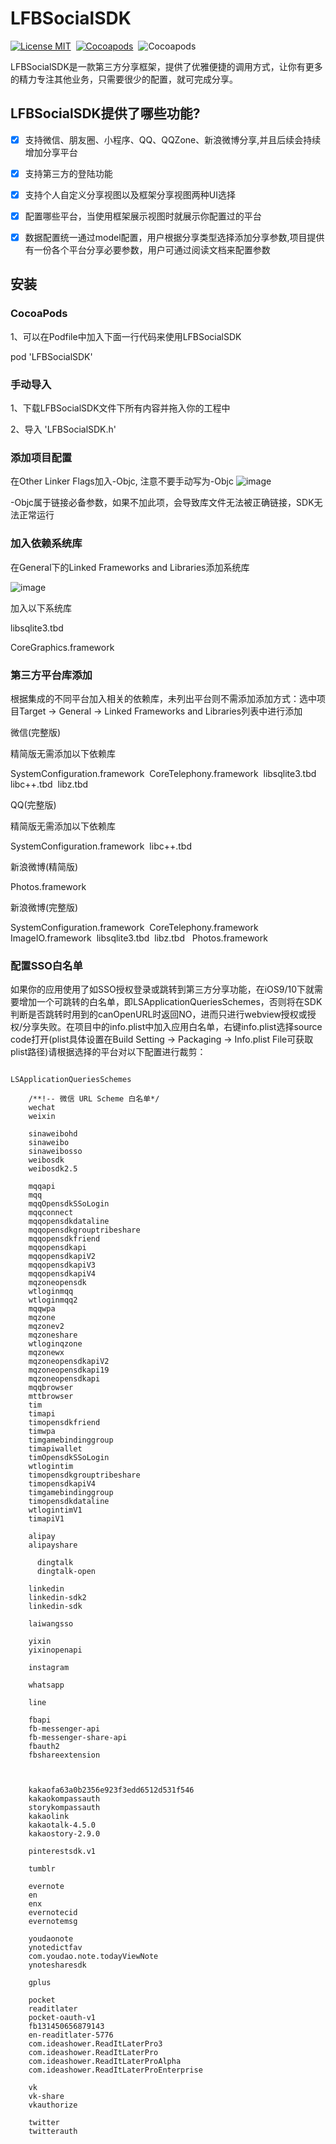 LFBSocialSDK
===========
[![License MIT](https://img.shields.io/github/license/mashape/apistatus.svg?maxAge=2592000)](https://github.com/LiuFuBo1991/LFBSocialSDK)&nbsp;
[![Cocoapods](https://img.shields.io/badge/pod-v1.0.0-LFBModelFile.svg)](https://cocoapods.org/pods/LFBSocialSDK)&nbsp;
![Cocoapods](https://img.shields.io/badge/platform-osx%20%7C%20ios-LFBModelFile.svg)&nbsp;

LFBSocialSDK是一款第三方分享框架，提供了优雅便捷的调用方式，让你有更多的精力专注其他业务，只需要很少的配置，就可完成分享。


## LFBSocialSDK提供了哪些功能?

- [x] 支持微信、朋友圈、小程序、QQ、QQZone、新浪微博分享,并且后续会持续增加分享平台
- [x] 支持第三方的登陆功能
- [x] 支持个人自定义分享视图以及框架分享视图两种UI选择
- [x] 配置哪些平台，当使用框架展示视图时就展示你配置过的平台
- [x] 数据配置统一通过model配置，用户根据分享类型选择添加分享参数,项目提供有一份各个平台分享必要参数，用户可通过阅读文档来配置参数&nbsp;


## 安装


### CocoaPods

1、可以在Podfile中加入下面一行代码来使用LFBSocialSDK

pod 'LFBSocialSDK'

### 手动导入

1、下载LFBSocialSDK文件下所有内容并拖入你的工程中

2、导入 'LFBSocialSDK.h'


### 添加项目配置

在Other Linker Flags加入-Objc, 注意不要手动写为-Objc
![image](https://github.com/LiuFuBo1991/LFBSocialSDK/blob/master/imageFolder/icon_share_other_linke.jpeg)

-Objc属于链接必备参数，如果不加此项，会导致库文件无法被正确链接，SDK无法正常运行


### 加入依赖系统库

在General下的Linked Frameworks and Libraries添加系统库

![image](https://raw.githubusercontent.com/LiuFuBo1991/LFBSocialSDK/master/imageFolder/icon_share_libraries.png)

加入以下系统库


libsqlite3.tbd &nbsp;

CoreGraphics.framework


### 第三方平台库添加

根据集成的不同平台加入相关的依赖库，未列出平台则不需添加添加方式：选中项目Target -> General -> Linked Frameworks and Libraries列表中进行添加


微信(完整版)


精简版无需添加以下依赖库

SystemConfiguration.framework&nbsp;
CoreTelephony.framework&nbsp;
libsqlite3.tbd&nbsp;
libc++.tbd&nbsp;
libz.tbd&nbsp;


QQ(完整版)


精简版无需添加以下依赖库

SystemConfiguration.framework&nbsp;
libc++.tbd&nbsp;


新浪微博(精简版)

Photos.framework&nbsp;


新浪微博(完整版)


SystemConfiguration.framework&nbsp;
CoreTelephony.framework&nbsp;
ImageIO.framework&nbsp;
libsqlite3.tbd&nbsp;
libz.tbd &nbsp;
Photos.framework&nbsp;


### 配置SSO白名单


如果你的应用使用了如SSO授权登录或跳转到第三方分享功能，在iOS9/10下就需要增加一个可跳转的白名单，即LSApplicationQueriesSchemes，否则将在SDK判断是否跳转时用到的canOpenURL时返回NO，进而只进行webview授权或授权/分享失败。在项目中的info.plist中加入应用白名单，右键info.plist选择source code打开(plist具体设置在Build Setting -> Packaging -> Info.plist File可获取plist路径)请根据选择的平台对以下配置进行裁剪：


<pre><code>
<key>LSApplicationQueriesSchemes</key>
<array>
    /**!-- 微信 URL Scheme 白名单*/
    <string>wechat</string>
    <string>weixin</string>
    <!-- 新浪微博 URL Scheme 白名单-->
    <string>sinaweibohd</string>
    <string>sinaweibo</string>
    <string>sinaweibosso</string>
    <string>weibosdk</string>
    <string>weibosdk2.5</string>
    <!-- QQ、Qzone URL Scheme 白名单-->
    <string>mqqapi</string>
    <string>mqq</string>
    <string>mqqOpensdkSSoLogin</string>
    <string>mqqconnect</string>
    <string>mqqopensdkdataline</string>
    <string>mqqopensdkgrouptribeshare</string>
    <string>mqqopensdkfriend</string>
    <string>mqqopensdkapi</string>
    <string>mqqopensdkapiV2</string>
    <string>mqqopensdkapiV3</string>
    <string>mqqopensdkapiV4</string>
    <string>mqzoneopensdk</string>
    <string>wtloginmqq</string>
    <string>wtloginmqq2</string>
    <string>mqqwpa</string>
    <string>mqzone</string>
    <string>mqzonev2</string>
    <string>mqzoneshare</string>
    <string>wtloginqzone</string>
    <string>mqzonewx</string>
    <string>mqzoneopensdkapiV2</string>
    <string>mqzoneopensdkapi19</string>
    <string>mqzoneopensdkapi</string>
    <string>mqqbrowser</string>
    <string>mttbrowser</string>
    <string>tim</string>
    <string>timapi</string>
    <string>timopensdkfriend</string>
    <string>timwpa</string>
    <string>timgamebindinggroup</string>
    <string>timapiwallet</string>
    <string>timOpensdkSSoLogin</string>
    <string>wtlogintim</string>
    <string>timopensdkgrouptribeshare</string>
    <string>timopensdkapiV4</string>
    <string>timgamebindinggroup</string>
    <string>timopensdkdataline</string>
    <string>wtlogintimV1</string>
    <string>timapiV1</string>
    <!-- 支付宝 URL Scheme 白名单-->
    <string>alipay</string>
    <string>alipayshare</string>
    <!-- 钉钉 URL Scheme 白名单-->
      <string>dingtalk</string>
      <string>dingtalk-open</string>
    <!--Linkedin URL Scheme 白名单-->
    <string>linkedin</string>
    <string>linkedin-sdk2</string>
    <string>linkedin-sdk</string>
    <!-- 点点虫 URL Scheme 白名单-->
    <string>laiwangsso</string>
    <!-- 易信 URL Scheme 白名单-->
    <string>yixin</string>
    <string>yixinopenapi</string>
    <!-- instagram URL Scheme 白名单-->
    <string>instagram</string>
    <!-- whatsapp URL Scheme 白名单-->
    <string>whatsapp</string>
    <!-- line URL Scheme 白名单-->
    <string>line</string>
    <!-- Facebook URL Scheme 白名单-->
    <string>fbapi</string>
    <string>fb-messenger-api</string>
    <string>fb-messenger-share-api</string>
    <string>fbauth2</string>
    <string>fbshareextension</string>
    <!-- Kakao URL Scheme 白名单-->  
    <!-- 注：以下第一个参数需替换为自己的kakao appkey--> 
    <!-- 格式为 kakao + "kakao appkey"-->    
    <string>kakaofa63a0b2356e923f3edd6512d531f546</string>
    <string>kakaokompassauth</string>
    <string>storykompassauth</string>
    <string>kakaolink</string>
    <string>kakaotalk-4.5.0</string>
    <string>kakaostory-2.9.0</string>
   <!-- pinterest URL Scheme 白名单-->  
    <string>pinterestsdk.v1</string>
   <!-- Tumblr URL Scheme 白名单-->  
    <string>tumblr</string>
   <!-- 印象笔记 -->
    <string>evernote</string>
    <string>en</string>
    <string>enx</string>
    <string>evernotecid</string>
    <string>evernotemsg</string>
   <!-- 有道云笔记-->
    <string>youdaonote</string>
    <string>ynotedictfav</string>
    <string>com.youdao.note.todayViewNote</string>
    <string>ynotesharesdk</string>
   <!-- Google+-->
    <string>gplus</string>
   <!-- Pocket-->
    <string>pocket</string>
    <string>readitlater</string>
    <string>pocket-oauth-v1</string>
    <string>fb131450656879143</string>
    <string>en-readitlater-5776</string>
    <string>com.ideashower.ReadItLaterPro3</string>
    <string>com.ideashower.ReadItLaterPro</string>
    <string>com.ideashower.ReadItLaterProAlpha</string>
    <string>com.ideashower.ReadItLaterProEnterprise</string>
   <!-- VKontakte-->
    <string>vk</string>
    <string>vk-share</string>
    <string>vkauthorize</string>
   <!-- Twitter-->
    <string>twitter</string>
    <string>twitterauth</string>
</array>
</code></pre>


















